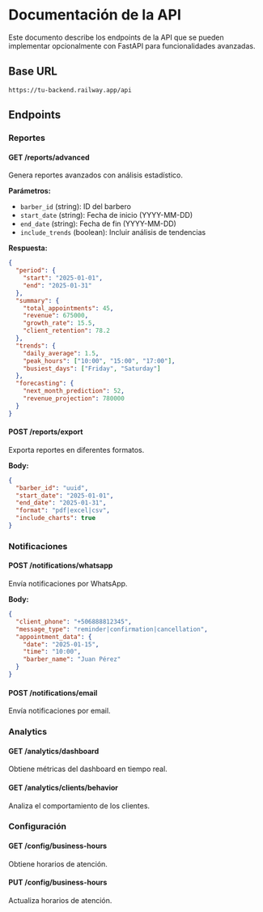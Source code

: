 # Documentación de la API

Este documento describe los endpoints de la API que se pueden implementar opcionalmente con FastAPI para funcionalidades avanzadas.

## Base URL
```
https://tu-backend.railway.app/api
```

## Endpoints

### Reportes

#### GET /reports/advanced
Genera reportes avanzados con análisis estadístico.

**Parámetros:**
- `barber_id` (string): ID del barbero
- `start_date` (string): Fecha de inicio (YYYY-MM-DD)
- `end_date` (string): Fecha de fin (YYYY-MM-DD)
- `include_trends` (boolean): Incluir análisis de tendencias

**Respuesta:**
```json
{
  "period": {
    "start": "2025-01-01",
    "end": "2025-01-31"
  },
  "summary": {
    "total_appointments": 45,
    "revenue": 675000,
    "growth_rate": 15.5,
    "client_retention": 78.2
  },
  "trends": {
    "daily_average": 1.5,
    "peak_hours": ["10:00", "15:00", "17:00"],
    "busiest_days": ["Friday", "Saturday"]
  },
  "forecasting": {
    "next_month_prediction": 52,
    "revenue_projection": 780000
  }
}
```

#### POST /reports/export
Exporta reportes en diferentes formatos.

**Body:**
```json
{
  "barber_id": "uuid",
  "start_date": "2025-01-01",
  "end_date": "2025-01-31",
  "format": "pdf|excel|csv",
  "include_charts": true
}
```

### Notificaciones

#### POST /notifications/whatsapp
Envía notificaciones por WhatsApp.

**Body:**
```json
{
  "client_phone": "+506888812345",
  "message_type": "reminder|confirmation|cancellation",
  "appointment_data": {
    "date": "2025-01-15",
    "time": "10:00",
    "barber_name": "Juan Pérez"
  }
}
```

#### POST /notifications/email
Envía notificaciones por email.

### Analytics

#### GET /analytics/dashboard
Obtiene métricas del dashboard en tiempo real.

#### GET /analytics/clients/behavior
Analiza el comportamiento de los clientes.

### Configuración

#### GET /config/business-hours
Obtiene horarios de atención.

#### PUT /config/business-hours
Actualiza horarios de atención.
